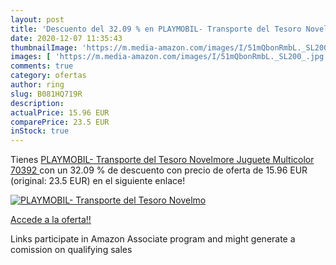 ```yaml
---
layout: post
title: 'Descuento del 32.09 % en PLAYMOBIL- Transporte del Tesoro Novelmo'
date: 2020-12-07 11:35:43
thumbnailImage: 'https://m.media-amazon.com/images/I/51mQbonRmbL._SL200_.jpg'
images: [ 'https://m.media-amazon.com/images/I/51mQbonRmbL._SL200_.jpg' ]
comments: true
category: ofertas
author: ring
slug: B081HQ719R
description:
actualPrice: 15.96 EUR
comparePrice: 23.5 EUR
inStock: true
---
```


Tienes [PLAYMOBIL- Transporte del Tesoro Novelmore Juguete  Multicolor  70392 ](https://www.amazon.es/dp/B081HQ719R/?tag=tolees-21) con un 32.09 % de descuento con precio de oferta de 15.96 EUR (original: 23.5 EUR) en el siguiente enlace!

[![PLAYMOBIL- Transporte del Tesoro Novelmo](https://m.media-amazon.com/images/I/51mQbonRmbL._SL200_.jpg)](https://www.amazon.es/dp/B081HQ719R/?tag=tolees-21)

[Accede a la oferta!!](https://www.amazon.es/dp/B081HQ719R/?tag=tolees-21)

Links participate in Amazon Associate program and might generate a comission on qualifying sales


